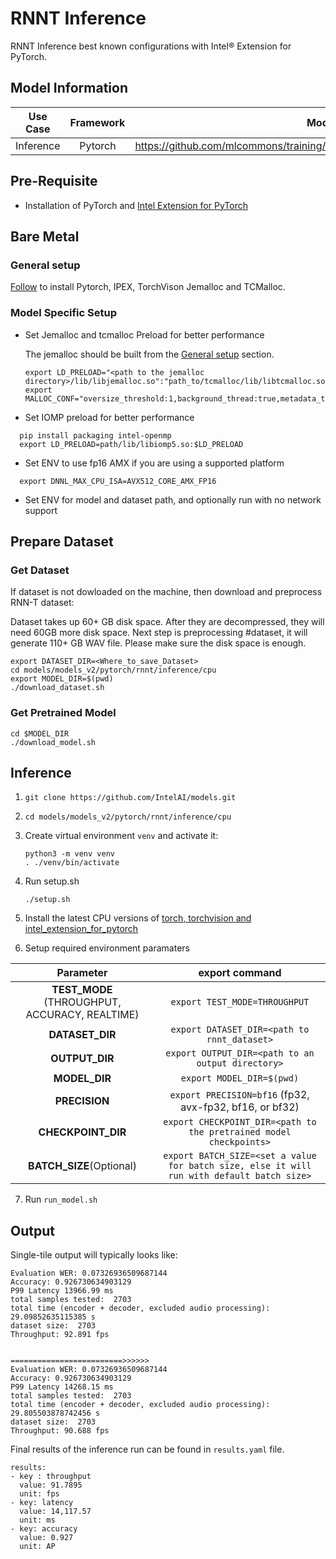 # RNNT Inference

RNNT Inference best known configurations with Intel® Extension for PyTorch.

## Model Information

| **Use Case** | **Framework** | **Model Repo** | **Branch/Commit/Tag** | **Optional Patch** |
|:---:| :---: |:--------------:|:---------------------:|:------------------:|
|  Inference   |    Pytorch    |       https://github.com/mlcommons/training/tree/master/rnn_speech_recognition/pytorch        |           -           |         -          |

## Pre-Requisite
* Installation of PyTorch and [Intel Extension for PyTorch](https://intel.github.io/intel-extension-for-pytorch/#introduction)

## Bare Metal
### General setup

[Follow](https://github.com/IntelAI/models/blob/master/docs/general/pytorch/BareMetalSetup.md) to install Pytorch, IPEX, TorchVison Jemalloc and TCMalloc.

### Model Specific Setup

* Set Jemalloc and tcmalloc Preload for better performance

  The jemalloc should be built from the [General setup](#general-setup) section.
  ```
  export LD_PRELOAD="<path to the jemalloc directory>/lib/libjemalloc.so":"path_to/tcmalloc/lib/libtcmalloc.so":$LD_PRELOAD
  export MALLOC_CONF="oversize_threshold:1,background_thread:true,metadata_thp:auto,dirty_decay_ms:9000000000,muzzy_decay_ms:9000000000"
  ```
* Set IOMP preload for better performance
```
  pip install packaging intel-openmp
  export LD_PRELOAD=path/lib/libiomp5.so:$LD_PRELOAD
```

* Set ENV to use fp16 AMX if you are using a supported platform
```
  export DNNL_MAX_CPU_ISA=AVX512_CORE_AMX_FP16
```

* Set ENV for model and dataset path, and optionally run with no network support

## Prepare Dataset
### Get Dataset
If dataset is not dowloaded on the machine, then download and preprocess RNN-T dataset:

Dataset takes up 60+ GB disk space. After they are decompressed, they will need 60GB more disk space. Next step is preprocessing #dataset, it will generate 110+ GB WAV file. Please make sure the disk space is enough.
```
export DATASET_DIR=<Where_to_save_Dataset>
cd models/models_v2/pytorch/rnnt/inference/cpu
export MODEL_DIR=$(pwd)
./download_dataset.sh
```

### Get Pretrained Model
```
cd $MODEL_DIR
./download_model.sh
```

## Inference
1. `git clone https://github.com/IntelAI/models.git`
2. `cd models/models_v2/pytorch/rnnt/inference/cpu`
3. Create virtual environment `venv` and activate it:
    ```
    python3 -m venv venv
    . ./venv/bin/activate
    ```
4. Run setup.sh
    ```
    ./setup.sh
    ```
5. Install the latest CPU versions of [torch, torchvision and intel_extension_for_pytorch](https://intel.github.io/intel-extension-for-pytorch/index.html#installation)

6. Setup required environment paramaters

| **Parameter**                |                                  **export command**                                  |
|:---------------------------:|:------------------------------------------------------------------------------------:|
| **TEST_MODE** (THROUGHPUT, ACCURACY, REALTIME)              | `export TEST_MODE=THROUGHPUT`                  |
| **DATASET_DIR**             | `export DATASET_DIR=<path to rnnt_dataset>`                  |
| **OUTPUT_DIR**               |                               `export OUTPUT_DIR=<path to an output directory>`                               |
| **MODEL_DIR**               |                               `export MODEL_DIR=$(pwd)`                               |
| **PRECISION**     |                  `export PRECISION=bf16` (fp32, avx-fp32, bf16, or bf32) |                              |
| **CHECKPOINT_DIR**     |                  `export CHECKPOINT_DIR=<path to the pretrained model checkpoints>` |                              |
| **BATCH_SIZE**(Optional)      |       `export BATCH_SIZE=<set a value for batch size, else it will run with default batch size>`  |

7. Run `run_model.sh`

## Output

Single-tile output will typically looks like:

```
Evaluation WER: 0.07326936509687144
Accuracy: 0.926730634903129
P99 Latency 13966.99 ms
total samples tested:  2703
total time (encoder + decoder, excluded audio processing):  29.09852635115385 s
dataset size:  2703
Throughput: 92.891 fps


=========================>>>>>>
Evaluation WER: 0.07326936509687144
Accuracy: 0.926730634903129
P99 Latency 14268.15 ms
total samples tested:  2703
total time (encoder + decoder, excluded audio processing):  29.805503878742456 s
dataset size:  2703
Throughput: 90.688 fps
```

Final results of the inference run can be found in `results.yaml` file.
```
results:
- key : throughput
  value: 91.7895
  unit: fps
- key: latency
  value: 14,117.57
  unit: ms
- key: accuracy
  value: 0.927
  unit: AP
```
